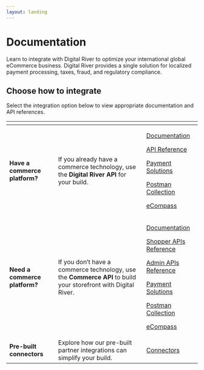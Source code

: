 ```yaml
---
layout: landing
---
```


# Documentation

Learn to integrate with Digital River to optimize your international global eCommerce business. Digital River provides a single solution for localized payment processing, taxes, fraud, and regulatory compliance.

## Choose how to integrate

Select the integration option below to view appropriate documentation and API references.

<table data-view="cards"><thead><tr><th></th><th></th><th></th></tr></thead><tbody><tr><td><strong>Have a commerce platform?</strong></td><td>If you already have a commerce technology, use the <strong>Digital River API</strong> for your build.</td><td><p><a href="https://app.gitbook.com/o/-LqC_Nsz4Z-JxICCsFw3/s/-LqH4RJfLVLuHPXuJyTZ/">Documentation</a></p><p><a href="https://www.digitalriver.com/docs/digital-river-api-reference/">API Reference</a></p><p><a href="https://app.gitbook.com/s/-LqH4RJfLVLuHPXuJyTZ/payments/payment-integrations-1">Payment Solutions</a></p><p><a href="https://github.com/DigitalRiver/api-sandbox#digital-river-api-postman-collection">Postman Collection</a></p><p><a href="https://docs.digitalriver.com/ecompass">eCompass</a></p></td></tr><tr><td><strong>Need a commerce platform?</strong></td><td>If you don’t have a commerce technology, use the <strong>Commerce API</strong> to build your storefront with Digital River.</td><td><p><a href="https://app.gitbook.com/o/-LqC_Nsz4Z-JxICCsFw3/s/-LzlYMEYC0GeLSgnsft6/">Documentation</a></p><p><a href="https://www.digitalriver.com/docs/commerce-shopper-api/">Shopper APIs Reference</a></p><p><a href="https://www.digitalriver.com/docs/commerce-admin-api/">Admin APIs Reference</a></p><p><a href="https://app.gitbook.com/s/-LzlYMEYC0GeLSgnsft6/payments/payments-solutions">Payment Solutions</a></p><p><a href="https://github.com/DigitalRiver/commerce-api">Postman Collection</a></p><p><a href="https://docs.digitalriver.com/ecompass">eCompass</a></p></td></tr><tr><td><strong>Pre-built connectors</strong></td><td>Explore how our pre-built partner integrations can simplify your build.</td><td><a href="https://app.gitbook.com/o/-LqC_Nsz4Z-JxICCsFw3/s/-MNZuFyE5P0wydRRHC84/">Connectors</a></td></tr></tbody></table>
